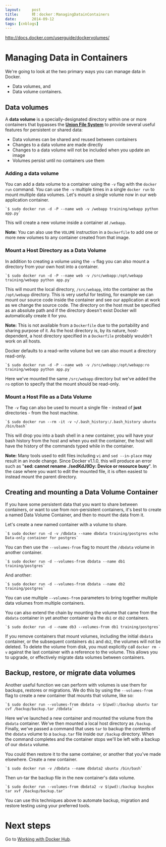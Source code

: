 ```yaml
---
layout:     post
title:      转：docker：ManagingDatainContainers
date:       2014-09-12
tags: [cnblogs]
---
```

http://docs.docker.com/userguide/dockervolumes/

# Managing Data in Containers

We're going to look at the two primary ways you can manage data in Docker.

- Data volumes, and
- Data volume containers.

## Data volumes

A **data volume** is a specially-designated directory within one or more containers that bypasses the [**Union File System**](http://docs.docker.com/terms/layer/#ufs-def) to provide several useful features for persistent or shared data:

- Data volumes can be shared and reused between containers
- Changes to a data volume are made directly
- Changes to a data volume will not be included when you update an image
- Volumes persist until no containers use them

### Adding a data volume

You can add a data volume to a container using the `-v` flag with the `docker run` command. You can use the `-v` multiple times in a single `docker run` to mount multiple data volumes. Let's mount a single volume now in our web application container.

```
`$ sudo docker run -d -P --name web -v /webapp training/webapp python app.py`
```

This will create a new volume inside a container at `/webapp`.

> 
**Note:** You can also use the `VOLUME` instruction in a `Dockerfile` to add one or more new volumes to any container created from that image.


### Mount a Host Directory as a Data Volume

In addition to creating a volume using the `-v` flag you can also mount a directory from your own host into a container.

```
`$ sudo docker run -d -P --name web -v /src/webapp:/opt/webapp training/webapp python app.py`
```

This will mount the local directory, `/src/webapp`, into the container as the `/opt/webapp` directory. This is very useful for testing, for example we can mount our source code inside the container and see our application at work as we change the source code. The directory on the host must be specified as an absolute path and if the directory doesn't exist Docker will automatically create it for you.

> 
**Note:** This is not available from a `Dockerfile` due to the portability and sharing purpose of it. As the host directory is, by its nature, host-dependent, a host directory specified in a `Dockerfile` probably wouldn't work on all hosts.


Docker defaults to a read-write volume but we can also mount a directory read-only.

```
`$ sudo docker run -d -P --name web -v /src/webapp:/opt/webapp:ro training/webapp python app.py`
```

Here we've mounted the same `/src/webapp` directory but we've added the `ro` option to specify that the mount should be read-only.

### Mount a Host File as a Data Volume

The `-v` flag can also be used to mount a single file - instead of **just** directories - from the host machine.

```
`$ sudo docker run --rm -it -v ~/.bash_history:/.bash_history ubuntu /bin/bash`
```

This will drop you into a bash shell in a new container, you will have your bash history from the host and when you exit the container, the host will have the history of the commands typed while in the container.

> 
**Note:** Many tools used to edit files including `vi` and `sed --in-place` may result in an inode change. Since Docker v1.1.0, this will produce an error such as "**sed: cannot rename ./sedKdJ9Dy: Device or resource busy**". In the case where you want to edit the mounted file, it is often easiest to instead mount the parent directory.


## Creating and mounting a Data Volume Container

If you have some persistent data that you want to share between containers, or want to use from non-persistent containers, it's best to create a named Data Volume Container, and then to mount the data from it.

Let's create a new named container with a volume to share.

```
`$ sudo docker run -d -v /dbdata --name dbdata training/postgres echo Data-only container for postgres`
```

You can then use the `--volumes-from` flag to mount the `/dbdata` volume in another container.

```
`$ sudo docker run -d --volumes-from dbdata --name db1 training/postgres`
```

And another:

```
`$ sudo docker run -d --volumes-from dbdata --name db2 training/postgres`
```

You can use multiple `--volumes-from` parameters to bring together multiple data volumes from multiple containers.

You can also extend the chain by mounting the volume that came from the `dbdata` container in yet another container via the `db1` or `db2` containers.

```
`$ sudo docker run -d --name db3 --volumes-from db1 training/postgres`
```

If you remove containers that mount volumes, including the initial `dbdata` container, or the subsequent containers `db1` and `db2`, the volumes will not be deleted. To delete the volume from disk, you must explicitly call `docker rm -v` against the last container with a reference to the volume. This allows you to upgrade, or effectively migrate data volumes between containers.

## Backup, restore, or migrate data volumes

Another useful function we can perform with volumes is use them for backups, restores or migrations. We do this by using the `--volumes-from` flag to create a new container that mounts that volume, like so:

```
`$ sudo docker run --volumes-from dbdata -v $(pwd):/backup ubuntu tar cvf /backup/backup.tar /dbdata`
```

Here we've launched a new container and mounted the volume from the `dbdata` container. We've then mounted a local host directory as `/backup`. Finally, we've passed a command that uses `tar` to backup the contents of the `dbdata` volume to a `backup.tar` file inside our `/backup` directory. When the command completes and the container stops we'll be left with a backup of our `dbdata` volume.

You could then restore it to the same container, or another that you've made elsewhere. Create a new container.

```
`$ sudo docker run -v /dbdata --name dbdata2 ubuntu /bin/bash`
```

Then un-tar the backup file in the new container's data volume.

```
`$ sudo docker run --volumes-from dbdata2 -v $(pwd):/backup busybox tar xvf /backup/backup.tar`
```

You can use this techniques above to automate backup, migration and restore testing using your preferred tools.

# Next steps

Go to [Working with Docker Hub](http://docs.docker.com/userguide/dockerrepos).
